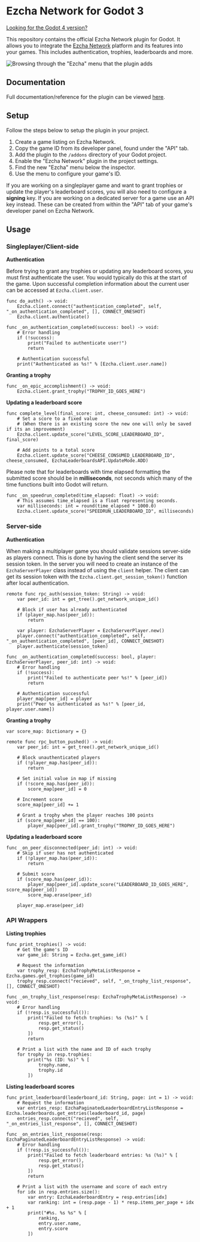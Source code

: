 # Ezcha Network for Godot 3

[Looking for the Godot 4 version?](https://github.com/ezcha-network/godot-plugin/tree/godot-4.x)

This repository contains the official Ezcha Network plugin for Godot. It allows you to
integrate the [Ezcha Network](https://ezcha.net/) platform and its features into your games.
This includes authentication, trophies, leaderboards and more.

![Browsing through the "Ezcha" menu that the plugin adds](https://gist.github.com/assets/15235673/cb3ed423-be70-4b8a-aee0-0f8aa30808c7)

## Documentation

Full documentation/reference for the plugin can be viewed [here](docs.md).

## Setup

Follow the steps below to setup the plugin in your project.

1. Create a game listing on Ezcha Network.
2. Copy the game ID from its developer panel, found under the "API" tab.
3. Add the plugin to the `/addons` directory of your Godot project.
4. Enable the "Ezcha Network" plugin in the project settings.
5. Find the new "Ezcha" menu below the inspector.
6. Use the menu to configure your game's ID.

If you are working on a singleplayer game and want to grant trophies or update the player's
leaderboard scores, you will also need to configure a **signing** key. If you are working on
a dedicated server for a game use an API key instead. These can be
created from within the "API" tab of your game's developer panel on Ezcha Network.

## Usage

### Singleplayer/Client-side

**Authentication**

Before trying to grant any trophies or updating any leaderboard scores, you must first
authenticate the user. You would typically do this at the start of the game. Upon successful
completion information about the current user can be accessed at `Ezcha.client.user`.

```gdscript
func do_auth() -> void:
	Ezcha.client.connect("authentication_completed", self, "_on_authentication_completed", [], CONNECT_ONESHOT)
	Ezcha.client.authenticate()

func _on_authentication_completed(success: bool) -> void:
	# Error handling
	if (!success):
		print("Failed to authenticate user!")
		return
	
	# Authentication successful
	print("Authenticated as %s!" % [Ezcha.client.user.name])
```

**Granting a trophy**

```gdscript
func _on_epic_accomplishment() -> void:
	Ezcha.client.grant_trophy("TROPHY_ID_GOES_HERE")
```

**Updating a leaderboard score**

```gdscript
func complete_level(final_score: int, cheese_consumed: int) -> void:
	# Set a score to a fixed value
	# (When there is an existing score the new one will only be saved if its an improvement)
	Ezcha.client.update_score("LEVEL_SCORE_LEADERBOARD_ID", final_score)
	
	# Add points to a total score
	Ezcha.client.update_score("CHEESE_CONSUMED_LEADERBOARD_ID", cheese_consumed, EzchaLeaderboardsAPI.UpdateMode.ADD)
```

Please note that for leaderboards with time elapsed formatting the submitted score should be in **milliseconds**, not seconds which many of the time functions built into Godot will return.

```gdscript
func _on_speedrun_completed(time_elapsed: float) -> void:
	# This assumes time_elapsed is a float representing seconds.
	var milliseconds: int = round(time_elapsed * 1000.0)
	Ezcha.client.update_score("SPEEDRUN_LEADERBOARD_ID", milliseconds)
```

### Server-side

**Authentication**

When making a multiplayer game you should validate sessions server-side as players connect.
This is done by having the client send the server its session token.
In the server you will need to create an instance of the `EzchaServerPlayer` class
instead of using the `client` helper. The client can get its session token with the
`Ezcha.client.get_session_token()` function after local authentication.

```gdscript
remote func rpc_auth(session_token: String) -> void:
	var peer_id: int = get_tree().get_network_unique_id()
	
	# Block if user has already authenticated
	if (player_map.has(peer_id)):
		return

	var player: EzchaServerPlayer = EzchaServerPlayer.new()
	player.connect("authentication_completed", self, "_on_authentication_completed", [peer_id], CONNECT_ONESHOT)
	player.authenticate(session_token)

func _on_authentication_completed(success: bool, player: EzchaServerPlayer, peer_id: int) -> void:
	# Error handling
	if (!success):
		print("Failed to authenticate peer %s!" % [peer_id])
		return
	
	# Authentication successful
	player_map[peer_id] = player
	print("Peer %s authenticated as %s!" % [peer_id, player.user.name])
```

**Granting a trophy**

```gdscript
var score_map: Dictionary = {}

remote func rpc_button_pushed() -> void:
	var peer_id: int = get_tree().get_network_unique_id()
	
	# Block unauthenticated players
	if (!player_map.has(peer_id)):
		return
	
	# Set initial value in map if missing
	if (!score_map.has(peer_id)):
		score_map[peer_id] = 0
	
	# Increment score
	score_map[peer_id] += 1
	
	# Grant a trophy when the player reaches 100 points
	if (score_map[peer_id] == 100):
		player_map[peer_id].grant_trophy("TROPHY_ID_GOES_HERE")
```

**Updating a leaderboard score**

```gdscript
func _on_peer_disconnected(peer_id: int) -> void:
	# Skip if user has not authenticated
	if (!player_map.has(peer_id)):
		return
	
	# Submit score
	if (score_map.has(peer_id)):
		player_map[peer_id].update_score("LEADERBOARD_ID_GOES_HERE", score_map[peer_id])
		score_map.erase(peer_id)
	
	player_map.erase(peer_id)
```

### API Wrappers

**Listing trophies**

```gdscript
func print_trophies() -> void:
	# Get the game's ID
	var game_id: String = Ezcha.get_game_id()
	
	# Request the information
	var trophy_resp: EzchaTrophyMetaListResponse = Ezcha.games.get_trophies(game_id)
	trophy_resp.connect("recieved", self, "_on_trophy_list_response", [], CONNECT_ONESHOT)

func _on_trophy_list_response(resp: EzchaTrophyMetaListResponse) -> void:
	# Error handling
	if (!resp.is_successful()):
		print("Failed to fetch trophies: %s (%s)" % [
			resp.get_error(),
			resp.get_status()
		])
		return
	
	# Print a list with the name and ID of each trophy
	for trophy in resp.trophies:
		print("%s (ID: %s)" % [
			trophy.name,
			trophy.id
		])
```

**Listing leaderboard scores**

```gdscript
func print_leaderboard(leaderboard_id: String, page: int = 1) -> void:
	# Request the information
	var entries_resp: EzchaPaginatedLeaderboardEntryListResponse = Ezcha.leaderboards.get_entries(leaderboard_id, page)
	entries_resp.connect("recieved", self, "_on_entries_list_response", [], CONNECT_ONESHOT)

func _on_entries_list_response(resp: EzchaPaginatedLeaderboardEntryListResponse) -> void:
	# Error handling
	if (!resp.is_successful()):
		print("Failed to fetch leaderboard entries: %s (%s)" % [
			resp.get_error(),
			resp.get_status()
		])
		return
	
	# Print a list with the username and score of each entry
	for idx in resp.entries.size():
		var entry: EzchaLeaderboardEntry = resp.entries[idx]
		var ranking: int = (resp.page - 1) * resp.items_per_page + idx + 1
		print("#%s. %s %s" % [
			ranking,
			entry.user.name,
			entry.score
		])
```
